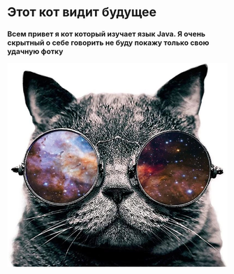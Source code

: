 # Этот кот видит будущее

### Всем привет я кот который изучает язык Java. Я очень скрытный о себе говорить не буду покажу только свою удачную фотку 

![](img/image001-7.jpg)